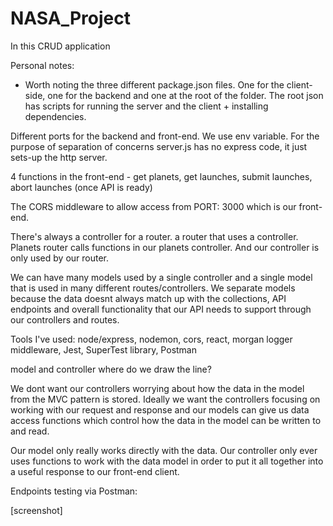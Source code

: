 # NASA_Project

In this CRUD application

Personal notes:

* Worth noting the three different package.json files.
One for the client-side, one for the backend and one at the root of the folder.
The root json has scripts for running the server and the client + installing dependencies.

Different ports for the backend and front-end. We use env variable. 
For the purpose of separation of concerns server.js has no express code, it just sets-up the http server. 

4 functions in the front-end - get planets, get launches, submit launches, abort launches (once API is ready)

The CORS middleware to allow access from PORT: 3000 which is our front-end.

There's always a controller for a router. a router that uses a controller.
Planets router calls functions in our planets controller. And our controller is only used by our router.

We can have many models used by a single controller and a single model that is used in many different routes/controllers. We separate models because the data doesnt always match up with the collections, API endpoints and overall functionality that our API needs to support through our controllers and routes.

Tools I've used: node/express, nodemon, cors, react, morgan logger middleware, Jest, SuperTest library, Postman

model and controller where do we draw the line?

We dont want our controllers worrying about how the data in the model from the MVC pattern is stored.
Ideally we want the controllers focusing on working with our request and response and our models can give us data access functions which control how the data in the model can be written to and read.

Our model only really works directly with the data. Our controller only ever uses functions to work with the data model in order to put it all together into a useful response to our front-end client.


Endpoints testing via Postman:

[screenshot]









